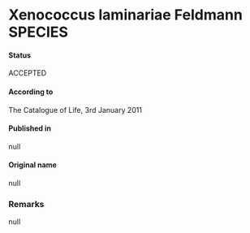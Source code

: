 # Xenococcus laminariae Feldmann SPECIES

#### Status
ACCEPTED

#### According to
The Catalogue of Life, 3rd January 2011

#### Published in
null

#### Original name
null

### Remarks
null